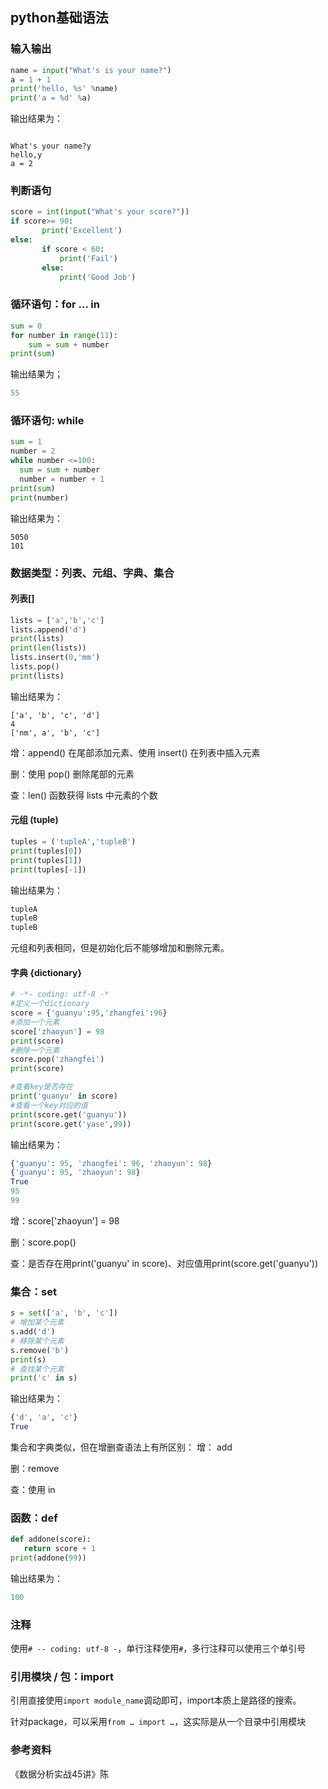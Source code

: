 ## python基础语法

### 输入输出

```python
name = input("What's is your name?")
a = 1 + 1
print('hello, %s' %name)
print('a = %d' %a)
```

输出结果为：

```

What's your name?y
hello,y
a = 2
```

### 判断语句

```python
score = int(input("What's your score?"))
if score>= 90:
       print('Excellent')
else:
       if score < 60:
           print('Fail')
       else:
           print('Good Job')
```

### 循环语句：for … in

```python
sum = 0
for number in range(11):
    sum = sum + number
print(sum)
```

输出结果为；

```python
55
```

### 循环语句: while

```python
sum = 1
number = 2
while number <=100:
  sum = sum + number
  number = number + 1
print(sum)
print(number)
```

输出结果为：

```
5050
101
```

### 数据类型：列表、元组、字典、集合

#### 列表[]

```python
lists = ['a','b','c']
lists.append('d')
print(lists)
print(len(lists))
lists.insert(0,'mm')
lists.pop()
print(lists)
```

输出结果为：

```
['a', 'b', 'c', 'd']
4
['nm', a', 'b', 'c']
```

增：append() 在尾部添加元素、使用 insert() 在列表中插入元素

删：使用 pop() 删除尾部的元素

查：len() 函数获得 lists 中元素的个数

#### 元组 (tuple)

```python
tuples = ('tupleA','tupleB')
print(tuples[0])
print(tuples[1])
print(tuples[-1])
```

输出结果为：

```python
tupleA
tupleB
tupleB
```

元组和列表相同，但是初始化后不能够增加和删除元素。

#### 字典 {dictionary}

```python
# -*- coding: utf-8 -*
#定义一个dictionary
score = {'guanyu':95,'zhangfei':96}
#添加一个元素
score['zhaoyun'] = 98
print(score)
#删除一个元素
score.pop('zhangfei')
print(score)

#查看key是否存在
print('guanyu' in score)
#查看一个key对应的值
print(score.get('guanyu'))
print(score.get('yase',99))
```

输出结果为：

```python
{'guanyu': 95, 'zhangfei': 96, 'zhaoyun': 98}
{'guanyu': 95, 'zhaoyun': 98}
True
95
99
```

增：score['zhaoyun'] = 98

删：score.pop()

查：是否存在用print('guanyu' in score)、对应值用print(score.get('guanyu'))

### 集合：set

```python
s = set(['a', 'b', 'c'])
# 增加某个元素
s.add('d')
# 移除某个元素
s.remove('b')
print(s)
# 查找某个元素
print('c' in s)
```

输出结果为：

```python
{'d', 'a', 'c'}
True
```

集合和字典类似，但在增删查语法上有所区别：
增： add

删：remove

查：使用 in

### 函数：def

```python
def addone(score):
   return score + 1
print(addone(99))
```

输出结果为：

```python
100
```

### 注释

使用`# -- coding: utf-8 -`，单行注释使用`#`，多行注释可以使用三个单引号

### 引用模块 / 包：import

引用直接使用`import module_name`调动即可，import本质上是路径的搜索。

针对package，可以采用`from … import …`，这实际是从一个目录中引用模块

### 参考资料

《数据分析实战45讲》陈

